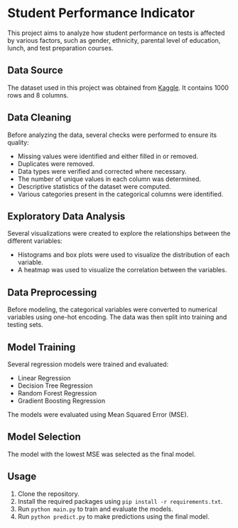 # Student Performance Indicator

This project aims to analyze how student performance on tests is affected by various factors, such as gender, ethnicity, parental level of education, lunch, and test preparation courses.

## Data Source

The dataset used in this project was obtained from [Kaggle](https://www.kaggle.com/datasets/spscientist/students-performance-in-exams?datasetId=74977). It contains 1000 rows and 8 columns.

## Data Cleaning

Before analyzing the data, several checks were performed to ensure its quality:
- Missing values were identified and either filled in or removed.
- Duplicates were removed.
- Data types were verified and corrected where necessary.
- The number of unique values in each column was determined.
- Descriptive statistics of the dataset were computed.
- Various categories present in the categorical columns were identified.

## Exploratory Data Analysis

Several visualizations were created to explore the relationships between the different variables:
- Histograms and box plots were used to visualize the distribution of each variable.
- A heatmap was used to visualize the correlation between the variables.

## Data Preprocessing

Before modeling, the categorical variables were converted to numerical variables using one-hot encoding. The data was then split into training and testing sets.

## Model Training

Several regression models were trained and evaluated:
- Linear Regression
- Decision Tree Regression
- Random Forest Regression
- Gradient Boosting Regression

The models were evaluated using Mean Squared Error (MSE).

## Model Selection

The model with the lowest MSE was selected as the final model.

## Usage

1. Clone the repository.
2. Install the required packages using `pip install -r requirements.txt`.
3. Run `python main.py` to train and evaluate the models.
4. Run `python predict.py` to make predictions using the final model.
